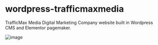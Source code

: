 # wordpress-trafficmaxmedia

<a href="https://trafficmaxmedia.com" target="_blank" style="text-decoration:none">TrafficMax Media </a>Digital Marketing Company website built in Wordpress CMS and Elementor pagemaker.


![image](https://github.com/robertburke2/wordpress-trafficmaxmedia/assets/148875693/a3c946c2-94c3-4857-92b6-2ce5d0df411e)
